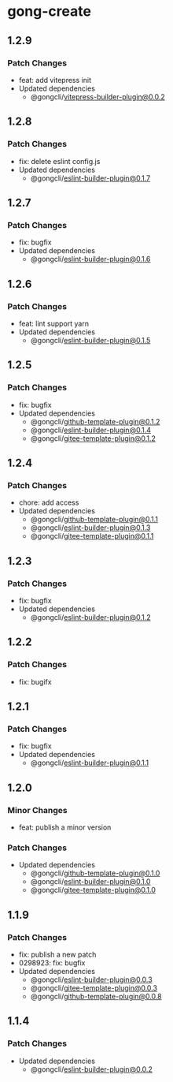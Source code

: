 # gong-create

## 1.2.9

### Patch Changes

- feat: add vitepress init
- Updated dependencies
  - @gongcli/vitepress-builder-plugin@0.0.2

## 1.2.8

### Patch Changes

- fix: delete eslint config.js
- Updated dependencies
  - @gongcli/eslint-builder-plugin@0.1.7

## 1.2.7

### Patch Changes

- fix: bugfix
- Updated dependencies
  - @gongcli/eslint-builder-plugin@0.1.6

## 1.2.6

### Patch Changes

- feat: lint support yarn
- Updated dependencies
  - @gongcli/eslint-builder-plugin@0.1.5

## 1.2.5

### Patch Changes

- fix: bugfix
- Updated dependencies
  - @gongcli/github-template-plugin@0.1.2
  - @gongcli/eslint-builder-plugin@0.1.4
  - @gongcli/gitee-template-plugin@0.1.2

## 1.2.4

### Patch Changes

- chore: add access
- Updated dependencies
  - @gongcli/github-template-plugin@0.1.1
  - @gongcli/eslint-builder-plugin@0.1.3
  - @gongcli/gitee-template-plugin@0.1.1

## 1.2.3

### Patch Changes

- fix: bugfix
- Updated dependencies
  - @gongcli/eslint-builder-plugin@0.1.2

## 1.2.2

### Patch Changes

- fix: bugifx

## 1.2.1

### Patch Changes

- fix: bugfix
- Updated dependencies
  - @gongcli/eslint-builder-plugin@0.1.1

## 1.2.0

### Minor Changes

- feat: publish a minor version

### Patch Changes

- Updated dependencies
  - @gongcli/github-template-plugin@0.1.0
  - @gongcli/eslint-builder-plugin@0.1.0
  - @gongcli/gitee-template-plugin@0.1.0

## 1.1.9

### Patch Changes

- fix: publish a new patch
- 0298923: fix: bugfix
- Updated dependencies
  - @gongcli/eslint-builder-plugin@0.0.3
  - @gongcli/gitee-template-plugin@0.0.3
  - @gongcli/github-template-plugin@0.0.8

## 1.1.4

### Patch Changes

- Updated dependencies
  - @gongcli/eslint-builder-plugin@0.0.2
